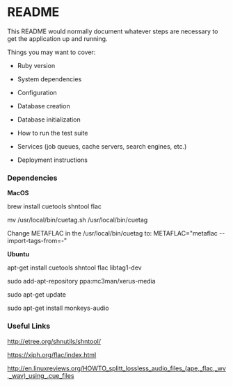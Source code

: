 # README

This README would normally document whatever steps are necessary to get the
application up and running.

Things you may want to cover:

* Ruby version

* System dependencies

* Configuration

* Database creation

* Database initialization

* How to run the test suite

* Services (job queues, cache servers, search engines, etc.)

* Deployment instructions

### Dependencies

**MacOS** 

brew install cuetools shntool flac

mv /usr/local/bin/cuetag.sh /usr/local/bin/cuetag

Change METAFLAC in the /usr/local/bin/cuetag to: METAFLAC="metaflac --import-tags-from=-"

**Ubuntu**

apt-get install cuetools shntool flac libtag1-dev

sudo add-apt-repository ppa:mc3man/xerus-media

sudo apt-get update

sudo apt-get install monkeys-audio

### Useful Links

http://etree.org/shnutils/shntool/

https://xiph.org/flac/index.html

http://en.linuxreviews.org/HOWTO_splitt_lossless_audio_files_(ape,_flac,_wv,_wav)_using_.cue_files
